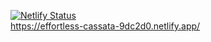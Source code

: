 [![Netlify Status](https://api.netlify.com/api/v1/badges/a34b5b61-d2f4-4436-9383-4424e83838ea/deploy-status)](https://app.netlify.com/sites/effortless-cassata-9dc2d0/deploys)
<br/>
https://effortless-cassata-9dc2d0.netlify.app/
